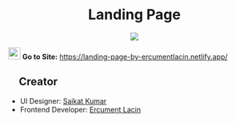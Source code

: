 <h1 align="center">
  Landing Page
</h1>

<p align="center">
  <a href="https://landing-page-by-ercumentlacin.netlify.app/"><img src="https://i.ibb.co/4FKnH8n/Screenshot.png"></a>
</p>

<img width="24" height="24" src="https://upload.wikimedia.org/wikipedia/commons/0/08/Circle-icons-rocket.svg"> __Go to Site:__ https://landing-page-by-ercumentlacin.netlify.app/

## <img width="16" height="16" src="https://github.githubassets.com/images/icons/emoji/unicode/1f31f.png"> Creator
+ UI Designer: [Saikat Kumar](https://dribbble.com/Saikatkumar)
+ Frontend Developer: [Ercument Lacin](https://github.com/ercumentlacin)
